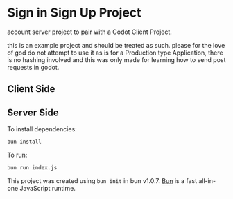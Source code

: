 # Sign in Sign Up Project

account server project to pair with a Godot Client Project.

this is an example project and should be treated as such. please for the love of god do not attempt to use it as is for a Production type Application, there is no hashing involved and this was only made for learning how to send post requests in godot.

## Client Side



## Server Side

To install dependencies:

```bash
bun install
```

To run:

```bash
bun run index.js
```

This project was created using `bun init` in bun v1.0.7. [Bun](https://bun.sh) is a fast all-in-one JavaScript runtime.
